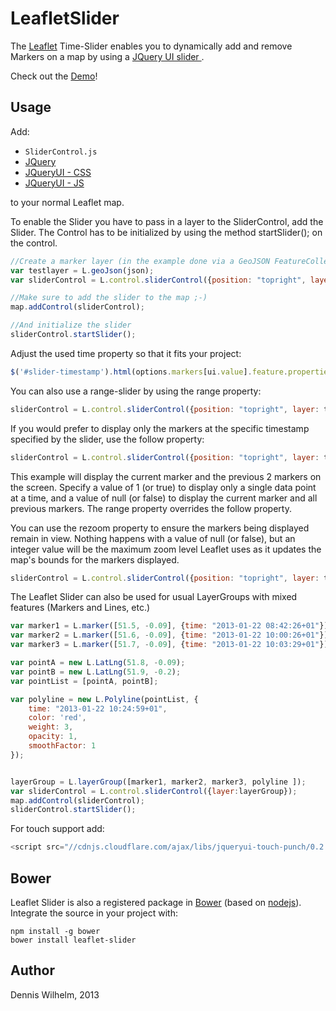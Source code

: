 LeafletSlider
=============

The [Leaflet](http://leafletjs.com/) Time-Slider enables you to dynamically add and remove Markers on a map by using a [JQuery UI slider
](http://jqueryui.com/slider/).


Check out the [Demo](http://dwilhelm89.github.io/LeafletSlider/)!


Usage
-----
Add:
* ``SliderControl.js``
* [JQuery](http://code.jquery.com/jquery-1.9.1.min.js)
* [JQueryUI - CSS](http://code.jquery.com/ui/1.9.2/themes/base/jquery-ui.css)
* [JQueryUI - JS](http://code.jquery.com/ui/1.9.2/jquery-ui.js)

to your normal Leaflet map.




To enable the Slider you have to pass in a layer to the SliderControl, add the Slider.
The Control has to be initialized by using the method startSlider(); on the control.

```javascript
//Create a marker layer (in the example done via a GeoJSON FeatureCollection)
var testlayer = L.geoJson(json);
var sliderControl = L.control.sliderControl({position: "topright", layer: testlayer});

//Make sure to add the slider to the map ;-)
map.addControl(sliderControl);

//And initialize the slider
sliderControl.startSlider();
````

Adjust the used time property so that it fits your project:
```javascript
$('#slider-timestamp').html(options.markers[ui.value].feature.properties.time.substr(0, 19));
````

You can also use a range-slider by using the range property:
```javascript
sliderControl = L.control.sliderControl({position: "topright", layer: testlayer, range: true});
````

If you would prefer to display only the markers at the specific timestamp specified by the slider, use
the follow property:
```javascript
sliderControl = L.control.sliderControl({position: "topright", layer: testlayer, follow: 3});
```
This example will display the current marker and the previous 2 markers on the screen. Specify a value
of 1 (or true) to display only a single data point at a time, and a value of null (or false) to display the current marker and all previous markers. The range property overrides the follow property.

You can use the rezoom property to ensure the markers being displayed remain in view. Nothing happens with a value of null (or false), but an integer value will be the maximum zoom level Leaflet uses as it updates the map's bounds for the markers displayed. 
```javascript
sliderControl = L.control.sliderControl({position: "topright", layer: testlayer, rezoom: 10});
```

The Leaflet Slider can also be used for usual LayerGroups with mixed features (Markers and Lines, etc.)
```javascript
var marker1 = L.marker([51.5, -0.09], {time: "2013-01-22 08:42:26+01"});
var marker2 = L.marker([51.6, -0.09], {time: "2013-01-22 10:00:26+01"});
var marker3 = L.marker([51.7, -0.09], {time: "2013-01-22 10:03:29+01"});

var pointA = new L.LatLng(51.8, -0.09);
var pointB = new L.LatLng(51.9, -0.2);
var pointList = [pointA, pointB];

var polyline = new L.Polyline(pointList, {
    time: "2013-01-22 10:24:59+01",
	color: 'red',
	weight: 3,
	opacity: 1,
	smoothFactor: 1
});


layerGroup = L.layerGroup([marker1, marker2, marker3, polyline ]);
var sliderControl = L.control.sliderControl({layer:layerGroup});
map.addControl(sliderControl);
sliderControl.startSlider();
````

For touch support add:
```javascript
<script src="//cdnjs.cloudflare.com/ajax/libs/jqueryui-touch-punch/0.2.2/jquery.ui.touch-punch.min.js"></script>
````

Bower
----
Leaflet Slider is also a registered package in [Bower](http://bower.io/) (based on [nodejs](http://nodejs.org/)). Integrate the source in your project with:
```
npm install -g bower
bower install leaflet-slider
```




Author
-----
Dennis Wilhelm, 2013
